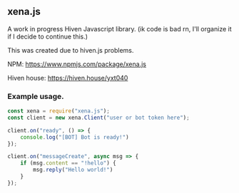 ## xena.js

A work in progress Hiven Javascript library. (ik code is bad rn, I'll organize it if I decide to continue this.)

This was created due to hiven.js problems.

NPM: https://www.npmjs.com/package/xena.js

Hiven house: https://hiven.house/yxt040

### Example usage.

```js
const xena = require("xena.js");
const client = new xena.Client("user or bot token here");

client.on("ready", () => {
    console.log("[BOT] Bot is ready!")
});

client.on("messageCreate", async msg => {
    if (msg.content == "!hello") {
        msg.reply("Hello world!")
    }
});
```
